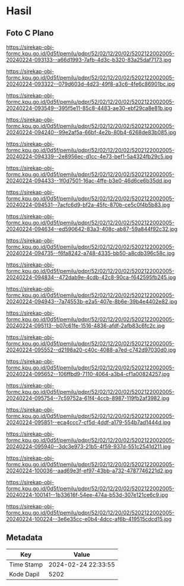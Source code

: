 # Hasil

## Foto C Plano

https://sirekap-obj-formc.kpu.go.id/0d5f/pemilu/pdpr/52/02/12/20/02/5202122002005-20240224-093133--a66d1993-7afb-4d3c-b320-83a25daf7173.jpg

https://sirekap-obj-formc.kpu.go.id/0d5f/pemilu/pdpr/52/02/12/20/02/5202122002005-20240224-093322--079d603d-4d23-49f8-a3c6-4fe6c86901bc.jpg

https://sirekap-obj-formc.kpu.go.id/0d5f/pemilu/pdpr/52/02/12/20/02/5202122002005-20240224-093549--395f5e11-85c8-4483-ae30-ebf29ca8e81b.jpg

https://sirekap-obj-formc.kpu.go.id/0d5f/pemilu/pdpr/52/02/12/20/02/5202122002005-20240224-094240--99e2af5a-66bf-4e2b-80b4-6268de83b085.jpg

https://sirekap-obj-formc.kpu.go.id/0d5f/pemilu/pdpr/52/02/12/20/02/5202122002005-20240224-094339--2e8956ec-d1cc-4e73-bef1-5a4324fb29c5.jpg

https://sirekap-obj-formc.kpu.go.id/0d5f/pemilu/pdpr/52/02/12/20/02/5202122002005-20240224-094433--1f0d7501-16ac-4ffe-b3e0-46d6ce6b35dd.jpg

https://sirekap-obj-formc.kpu.go.id/0d5f/pemilu/pdpr/52/02/12/20/02/5202122002005-20240224-094531--7acfc6d9-bf2a-45fc-870b-ce5c0f4b5b83.jpg

https://sirekap-obj-formc.kpu.go.id/0d5f/pemilu/pdpr/52/02/12/20/02/5202122002005-20240224-094634--ed590642-83a3-408c-ab87-59a844f92c32.jpg

https://sirekap-obj-formc.kpu.go.id/0d5f/pemilu/pdpr/52/02/12/20/02/5202122002005-20240224-094735--f6fa8242-a748-4335-bb50-a8cdb396c58c.jpg

https://sirekap-obj-formc.kpu.go.id/0d5f/pemilu/pdpr/52/02/12/20/02/5202122002005-20240224-094834--472dab9e-4cdb-42c8-90ca-f642595fb245.jpg

https://sirekap-obj-formc.kpu.go.id/0d5f/pemilu/pdpr/52/02/12/20/02/5202122002005-20240224-094943--7a74553b-e2a5-407e-8b6e-39b4e4402e82.jpg

https://sirekap-obj-formc.kpu.go.id/0d5f/pemilu/pdpr/52/02/12/20/02/5202122002005-20240224-095113--b07c61fe-1516-4836-afdf-2afb83c6fc2c.jpg

https://sirekap-obj-formc.kpu.go.id/0d5f/pemilu/pdpr/52/02/12/20/02/5202122002005-20240224-095552--d2198a20-c40c-4088-a7ed-c742d97030d0.jpg

https://sirekap-obj-formc.kpu.go.id/0d5f/pemilu/pdpr/52/02/12/20/02/5202122002005-20240224-095652--106ffbd9-7110-4064-a3b4-cf1a00824257.jpg

https://sirekap-obj-formc.kpu.go.id/0d5f/pemilu/pdpr/52/02/12/20/02/5202122002005-20240224-095754--7c59752a-61f4-4ccb-8987-119fb2af3982.jpg

https://sirekap-obj-formc.kpu.go.id/0d5f/pemilu/pdpr/52/02/12/20/02/5202122002005-20240224-095851--eca4ccc7-cf5d-4ddf-a179-554b7ad1444d.jpg

https://sirekap-obj-formc.kpu.go.id/0d5f/pemilu/pdpr/52/02/12/20/02/5202122002005-20240224-095940--3dc3e973-21b5-4f59-937d-551c2541d211.jpg

https://sirekap-obj-formc.kpu.go.id/0d5f/pemilu/pdpr/52/02/12/20/02/5202122002005-20240224-100036--aad69e3f-ef97-43bb-a732-4787746221d2.jpg

https://sirekap-obj-formc.kpu.go.id/0d5f/pemilu/pdpr/52/02/12/20/02/5202122002005-20240224-100141--1b33616f-54ee-474a-b53d-307e121ce6c9.jpg

https://sirekap-obj-formc.kpu.go.id/0d5f/pemilu/pdpr/52/02/12/20/02/5202122002005-20240224-100224--3e6e35cc-e0b4-4dcc-af6b-419515cdcd15.jpg


## Metadata

| Key        | Value               |
| ---------- | ------------------- |
| Time Stamp | 2024-02-24 22:33:55 |
| Kode Dapil | 5202                |



